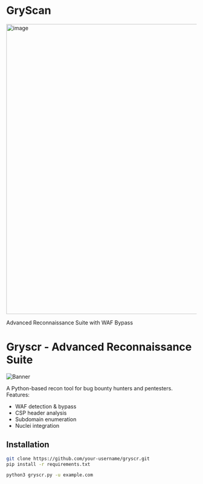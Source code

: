 # GryScan

<img width="1366" height="768" alt="image" src="https://github.com/user-attachments/assets/b02638b0-d02b-48e2-8d14-bc7672f5ec4d" />


Advanced Reconnaissance Suite with WAF Bypass
# Gryscr - Advanced Reconnaissance Suite
![Banner](assets/banner.png)  <!-- Optional -->

A Python-based recon tool for bug bounty hunters and pentesters. Features:
- WAF detection & bypass
- CSP header analysis
- Subdomain enumeration
- Nuclei integration

## Installation
```bash
git clone https://github.com/your-username/gryscr.git
pip install -r requirements.txt

python3 gryscr.py -u example.com
